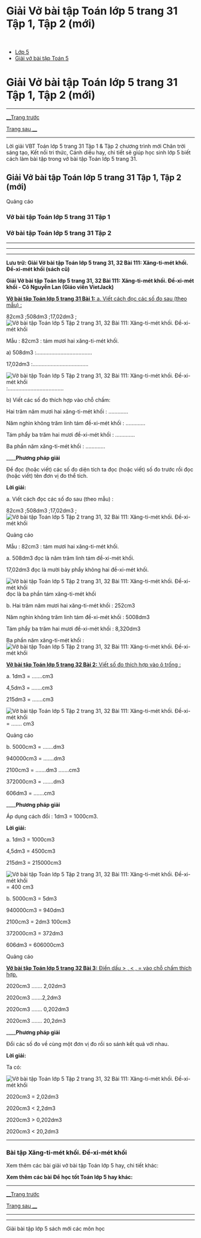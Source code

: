 # Giải Vở bài tập Toán lớp 5 trang 31 Tập 1, Tập 2 (mới)

﻿

  * [Lớp 5](https://vietjack.com/series/lop-5.jsp)
  * [Giải vở bài tập Toán 5](https://vietjack.com/giai-vo-bai-tap-toan-5/index.jsp)



# Giải Vở bài tập Toán lớp 5 trang 31 Tập 1, Tập 2 (mới)

* * *

[__Trang trước](https://vietjack.com/giai-vo-bai-tap-toan-5/bai-110-the-tich-cua-mot-hinh.jsp)

[Trang sau __](https://vietjack.com/giai-vo-bai-tap-toan-5/bai-112-met-khoi.jsp)

* * *

Lời giải VBT Toán lớp 5 trang 31 Tập 1 & Tập 2 chương trình mới Chân trời sáng tạo, Kết nối tri thức, Cánh diều hay, chi tiết sẽ giúp học sinh lớp 5 biết cách làm bài tập trong vở bài tập Toán lớp 5 trang 31.

## Giải Vở bài tập Toán lớp 5 trang 31 Tập 1, Tập 2 (mới)

Quảng cáo

### Vở bài tập Toán lớp 5 trang 31 Tập 1

### Vở bài tập Toán lớp 5 trang 31 Tập 2

* * *

* * *

* * *

**Lưu trữ: Giải Vở bài tập Toán lớp 5 trang 31, 32 Bài 111: Xăng-ti-mét khối. Đề-xi-mét khối (sách cũ)**

**Giải Vở bài tập Toán lớp 5 trang 31, 32 Bài 111: Xăng-ti-mét khối. Đề-xi-mét khối - Cô Nguyễn Lan (Giáo viên VietJack)**

[**Vở bài tập Toán lớp 5 trang 31 Bài 1:** a. Viết cách đọc các số đo sau (theo mẫu) : ](https://vietjack.com/giai-vo-bai-tap-toan-5/bai-1-trang-31-vbt-toan-5-tap-2.jsp)

82cm3 ;508dm3 ;17,02dm3 ; ![Vở bài tập Toán lớp 5 Tập 2 trang 31, 32 Bài 111: Xăng-ti-mét khối. Đề-xi-mét khối](https://vietjack.com/giai-vo-bai-tap-toan-5/images/bai-1-trang-31-vbt-toan-5-tap-2.PNG)

Mẫu : 82cm3 : tám mươi hai xăng-ti-mét khối.

a) 508dm3 :……………………………….

17,02dm3 :……………………………….

![Vở bài tập Toán lớp 5 Tập 2 trang 31, 32 Bài 111: Xăng-ti-mét khối. Đề-xi-mét khối](https://vietjack.com/giai-vo-bai-tap-toan-5/images/bai-1-trang-31-vbt-toan-5-tap-2.PNG) :……………………………….

b) Viết các số đo thích hợp vào chỗ chấm:

Hai trăm năm mươi hai xăng-ti-mét khối : ………….

Năm nghìn không trăm linh tám đề-xi-mét khối : ………….

Tám phẩy ba trăm hai mươi đề-xi-mét khối : ………….

Ba phần năm xăng-ti-mét khối : ………….

____**Phương pháp giải**

Để đọc (hoặc viết) các số đo diện tích ta đọc (hoặc viết) số đo trước rồi đọc (hoặc viết) tên đơn vị đo thể tích. 

**Lời giải:**

a. Viết cách đọc các số đo sau (theo mẫu) :

82cm3 ;508dm3 ;17,02dm3 ; ![Vở bài tập Toán lớp 5 Tập 2 trang 31, 32 Bài 111: Xăng-ti-mét khối. Đề-xi-mét khối](https://vietjack.com/giai-vo-bai-tap-toan-5/images/bai-1-trang-31-vbt-toan-5-tap-2.PNG)

Quảng cáo

Mẫu : 82cm3 : tám mươi hai xăng-ti-mét khối.

a. 508dm3 đọc là năm trăm linh tám đề-xi-mét khối.

17,02dm3 đọc là mười bảy phẩy không hai đề-xi-mét khối.

![Vở bài tập Toán lớp 5 Tập 2 trang 31, 32 Bài 111: Xăng-ti-mét khối. Đề-xi-mét khối](https://vietjack.com/giai-vo-bai-tap-toan-5/images/bai-1-trang-31-vbt-toan-5-tap-2.PNG) đọc là ba phần tám xăng-ti-mét khối 

b. Hai trăm năm mươi hai xăng-ti-mét khối : 252cm3

Năm nghìn không trăm linh tám đề-xi-mét khối : 5008dm3

Tám phẩy ba trăm hai mươi đề-xi-mét khối : 8,320dm3

Ba phần năm xăng-ti-mét khối : ![Vở bài tập Toán lớp 5 Tập 2 trang 31, 32 Bài 111: Xăng-ti-mét khối. Đề-xi-mét khối](https://vietjack.com/giai-vo-bai-tap-toan-5/images/bai-1-trang-31-vbt-toan-5-tap-2-1.PNG)

[**Vở bài tập Toán lớp 5 trang 32 Bài 2:** Viết số đo thích hợp vào ô trống : ](https://vietjack.com/giai-vo-bai-tap-toan-5/bai-2-trang-32-vbt-toan-5-tap-2.jsp)

a. 1dm3 = …….cm3

4,5dm3 = …….cm3

215dm3 = …….cm3

![Vở bài tập Toán lớp 5 Tập 2 trang 31, 32 Bài 111: Xăng-ti-mét khối. Đề-xi-mét khối](https://vietjack.com/giai-vo-bai-tap-toan-5/images/bai-2-trang-32-vbt-toan-5-tap-2.PNG) = ……. cm3

Quảng cáo

b. 5000cm3 = …….dm3

940000cm3 = …….dm3

2100cm3 = …….dm3 …….cm3

372000cm3 = …….dm3

606dm3 = …….cm3

____**Phương pháp giải**

Áp dụng cách đổi : 1dm3 = 1000cm3.

**Lời giải:**

a. 1dm3 = 1000cm3

4,5dm3 = 4500cm3

215dm3 = 215000cm3

![Vở bài tập Toán lớp 5 Tập 2 trang 31, 32 Bài 111: Xăng-ti-mét khối. Đề-xi-mét khối](https://vietjack.com/giai-vo-bai-tap-toan-5/images/bai-2-trang-32-vbt-toan-5-tap-2.PNG) = 400 cm3

b. 5000cm3 = 5dm3

940000cm3 = 940dm3

2100cm3 = 2dm3 100cm3

372000cm3 = 372dm3

606dm3 = 606000cm3

Quảng cáo

[**Vở bài tập Toán lớp 5 trang 32 Bài 3:** Điền dấu > , < , = vào chỗ chấm thích hợp. ](https://vietjack.com/giai-vo-bai-tap-toan-5/bai-3-trang-32-vbt-toan-5-tap-2.jsp)

2020cm3 ……. 2,02dm3

2020cm3 …….2,2dm3

2020cm3 ……. 0,202dm3

2020cm3 ……. 20,2dm3

____**Phương pháp giải**

Đổi các số đo về cùng một đơn vị đo rồi so sánh kết quả với nhau.

**Lời giải:**

Ta có:

![Vở bài tập Toán lớp 5 Tập 2 trang 31, 32 Bài 111: Xăng-ti-mét khối. Đề-xi-mét khối](https://vietjack.com/giai-vo-bai-tap-toan-5/images/2022-bai-3-trang-32-vbt-toan-5-tap-2-sua2022.PNG)

2020cm3 = 2,02dm3

2020cm3 < 2,2dm3

2020cm3 > 0,202dm3

2020cm3 < 20,2dm3

* * *

### **Bài tập Xăng-ti-mét khối. Đề-xi-mét khối**

Xem thêm các bài giải vở bài tập Toán lớp 5 hay, chi tiết khác:

**Xem thêm các bài Để học tốt Toán lớp 5 hay khác:**

* * *

[__Trang trước](https://vietjack.com/giai-vo-bai-tap-toan-5/bai-110-the-tich-cua-mot-hinh.jsp)

[Trang sau __](https://vietjack.com/giai-vo-bai-tap-toan-5/bai-112-met-khoi.jsp)

* * *

* * *

Giải bài tập lớp 5 sách mới các môn học
